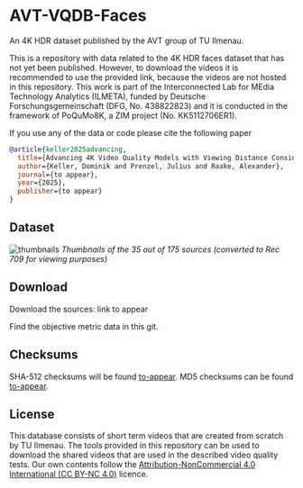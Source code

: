 # AVT-VQDB-Faces
An 4K HDR dataset published by the AVT group of TU Ilmenau.

This is a repository with data related to the 4K HDR faces dataset that has not yet been published.
However, to download the videos it is recommended to use the provided link, because the videos are not hosted in this repository.
This work is part of the Interconnected Lab for MEdia Technology Analytics (ILMETA), funded by Deutsche Forschungsgemeinschaft (DFG, No. 438822823) and it is conducted in the framework of PoQuMo8K, a ZIM project (No. KK5112706ER1).

If you use any of the data or code please cite the following paper

```bibtex
@article{keller2025advancing,
  title={Advancing 4K Video Quality Models with Viewing Distance Considerations},
  author={Keller, Dominik and Prenzel, Julius and Raake, Alexander},
  journal={to appear},
  year={2025},
  publisher={to appear}
}
```


## Dataset

![thumbnails](github_images/thumbnails.png)
*Thumbnails of the 35 out of 175 sources (converted to Rec 709 for viewing purposes)*

## Download
Download the sources: link to appear

Find the objective metric data in this git.

## Checksums   

SHA-512 checksums will be found [to-appear](to-appear).
MD5 checksums can be found [to-appear](to-appear).


## License
This database consists of short term videos that are created from scratch by TU Ilmenau. The tools provided in this repository can be used to download the shared videos that are used in the described video quality tests.
Our own contents follow the [Attribution-NonCommercial 4.0 International (CC BY-NC 4.0)](https://creativecommons.org/licenses/by-nc/4.0/) licence.


